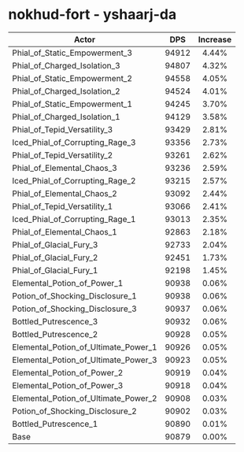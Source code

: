 # nokhud-fort - yshaarj-da
| Actor | DPS | Increase |
|---|:---:|:---:|
|Phial_of_Static_Empowerment_3|94912|4.44%|
|Phial_of_Charged_Isolation_3|94807|4.32%|
|Phial_of_Static_Empowerment_2|94558|4.05%|
|Phial_of_Charged_Isolation_2|94524|4.01%|
|Phial_of_Static_Empowerment_1|94245|3.70%|
|Phial_of_Charged_Isolation_1|94129|3.58%|
|Phial_of_Tepid_Versatility_3|93429|2.81%|
|Iced_Phial_of_Corrupting_Rage_3|93356|2.73%|
|Phial_of_Tepid_Versatility_2|93261|2.62%|
|Phial_of_Elemental_Chaos_3|93236|2.59%|
|Iced_Phial_of_Corrupting_Rage_2|93215|2.57%|
|Phial_of_Elemental_Chaos_2|93092|2.44%|
|Phial_of_Tepid_Versatility_1|93066|2.41%|
|Iced_Phial_of_Corrupting_Rage_1|93013|2.35%|
|Phial_of_Elemental_Chaos_1|92863|2.18%|
|Phial_of_Glacial_Fury_3|92733|2.04%|
|Phial_of_Glacial_Fury_2|92451|1.73%|
|Phial_of_Glacial_Fury_1|92198|1.45%|
|Elemental_Potion_of_Power_1|90938|0.06%|
|Potion_of_Shocking_Disclosure_1|90938|0.06%|
|Potion_of_Shocking_Disclosure_3|90937|0.06%|
|Bottled_Putrescence_3|90932|0.06%|
|Bottled_Putrescence_2|90928|0.05%|
|Elemental_Potion_of_Ultimate_Power_1|90926|0.05%|
|Elemental_Potion_of_Ultimate_Power_3|90923|0.05%|
|Elemental_Potion_of_Power_2|90919|0.04%|
|Elemental_Potion_of_Power_3|90918|0.04%|
|Elemental_Potion_of_Ultimate_Power_2|90908|0.03%|
|Potion_of_Shocking_Disclosure_2|90902|0.03%|
|Bottled_Putrescence_1|90890|0.01%|
|Base|90879|0.00%|
